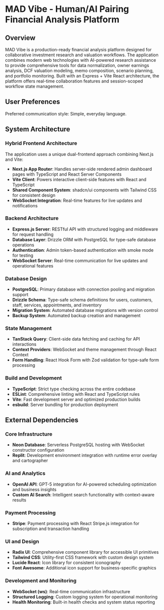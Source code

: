 # MAD Vibe - Human/AI Pairing Financial Analysis Platform

## Overview

MAD Vibe is a production-ready financial analysis platform designed for collaborative investment research and valuation workflows. The application combines modern web technologies with AI-powered research assistance to provide comprehensive tools for data normalization, owner earnings analysis, DCF valuation modeling, memo composition, scenario planning, and portfolio monitoring. Built with an Express + Vite React architecture, the platform offers real-time collaboration features and session-scoped workflow state management.

## User Preferences

Preferred communication style: Simple, everyday language.

## System Architecture

### Hybrid Frontend Architecture

The application uses a unique dual-frontend approach combining Next.js and Vite:

- **Next.js App Router**: Handles server-side rendered admin dashboard pages with TypeScript and React Server Components
- **Vite Client**: Powers interactive client-side features with React and TypeScript
- **Shared Component System**: shadcn/ui components with Tailwind CSS for consistent design
- **WebSocket Integration**: Real-time features for live updates and notifications

### Backend Architecture

- **Express.js Server**: RESTful API with structured logging and middleware for request handling
- **Database Layer**: Drizzle ORM with PostgreSQL for type-safe database operations
- **Authentication**: Admin token-based authentication with smoke mode for testing
- **WebSocket Server**: Real-time communication for live updates and operational features

### Database Design

- **PostgreSQL**: Primary database with connection pooling and migration support
- **Drizzle Schema**: Type-safe schema definitions for users, customers, staff, services, appointments, and inventory
- **Migration System**: Automated database migrations with version control
- **Backup System**: Automated backup creation and management

### State Management

- **TanStack Query**: Client-side data fetching and caching for API interactions
- **Context Providers**: WebSocket and theme management through React Context
- **Form Handling**: React Hook Form with Zod validation for type-safe form processing

### Build and Development

- **TypeScript**: Strict type checking across the entire codebase
- **ESLint**: Comprehensive linting with React and TypeScript rules
- **Vite**: Fast development server and optimized production builds
- **esbuild**: Server bundling for production deployment

## External Dependencies

### Core Infrastructure

- **Neon Database**: Serverless PostgreSQL hosting with WebSocket constructor configuration
- **Replit**: Development environment integration with runtime error overlay and cartographer

### AI and Analytics

- **OpenAI API**: GPT-5 integration for AI-powered scheduling optimization and business insights
- **Custom AI Search**: Intelligent search functionality with context-aware results

### Payment Processing

- **Stripe**: Payment processing with React Stripe.js integration for subscription and transaction handling

### UI and Design

- **Radix UI**: Comprehensive component library for accessible UI primitives
- **Tailwind CSS**: Utility-first CSS framework with custom design system
- **Lucide React**: Icon library for consistent iconography
- **Font Awesome**: Additional icon support for business-specific graphics

### Development and Monitoring

- **WebSocket (ws)**: Real-time communication infrastructure
- **Structured Logging**: Custom logging system for operational monitoring
- **Health Monitoring**: Built-in health checks and system status reporting
